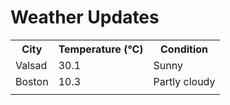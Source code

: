 # Weather Updates

<!-- WEATHER-UPDATE-START -->
<table><tr><th>City</th><th>Temperature (°C)</th><th>Condition</th></tr><tr><td>Valsad</td><td>30.1</td><td>Sunny</td></tr><tr><td>Boston</td><td>10.3</td><td>Partly cloudy</td></tr><tr><td></td><td></td><td></td></tr></table>
<!-- WEATHER-UPDATE-END -->
